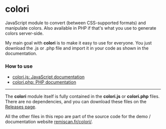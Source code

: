 # colori
JavaScript module to convert (between CSS-supported formats) and manipulate colors. Also available in PHP if that's what you use to generate colors server-side.

My main goal with **colori** is to make it easy to use for everyone. You just download the .js or .php file and import it in your code as shown in the documentation.

### How to use

*   [colori.js: JavaScript documentation](https://github.com/Remiscan/colori/wiki/Documentation-(JavaScript))
*   [colori.php: PHP documentation](https://github.com/Remiscan/colori/wiki/Documentation-(PHP))

* * *

The **colori** module itself is fully contained in the **colori.js** or **colori.php** files. There are no dependencies, and you can download these files on the [Releases page](https://github.com/Remiscan/colori/releases).

All the other files in this repo are part of the source code for the demo / documentation website [remiscan.fr/colori/](https://remiscan.fr/colori/).